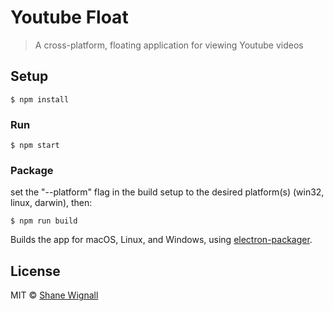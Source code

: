 # Youtube Float

> A cross-platform, floating application for viewing Youtube videos


## Setup

```
$ npm install
```

### Run

```
$ npm start
```

### Package
set the "--platform" flag in the build setup to the desired platform(s) (win32, linux, darwin), then:

```
$ npm run build
```

Builds the app for macOS, Linux, and Windows, using [electron-packager](https://github.com/electron-userland/electron-packager).

## License

MIT © [Shane Wignall](https://twitter.com/shanemwignall)
